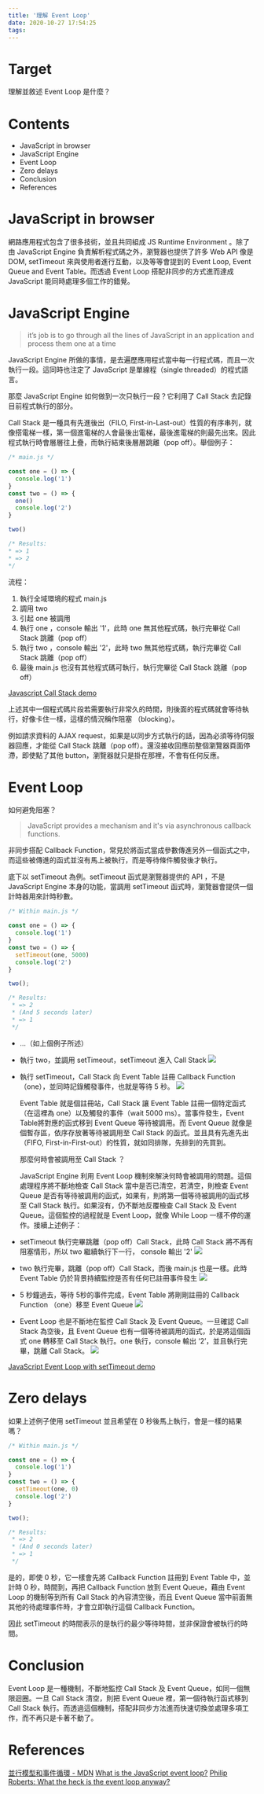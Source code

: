 ```yaml
---
title: '理解 Event Loop'
date: 2020-10-27 17:54:25
tags:
---
```

# Target
理解並敘述 Event Loop 是什麼？
<!-- more -->

# Contents
* JavaScript in browser 
* JavaScript Engine 
* Event Loop 
* Zero delays
* Conclusion
* References

# JavaScript in browser
網路應用程式包含了很多技術，並且共同組成 JS Runtime Environment 。除了由 JavaScript Engine 負責解析程式碼之外，瀏覽器也提供了許多 Web API 像是 DOM, setTimeout 來與使用者進行互動，以及等等會提到的 Event Loop, Event Queue and Event Table。而透過 Event Loop 搭配非同步的方式進而達成 JavaScript 能同時處理多個工作的錯覺。

# JavaScript Engine
>it’s job is to go through all the lines of JavaScript in an application and process them one at a time

JavaScript Engine 所做的事情，是去遍歷應用程式當中每一行程式碼，而且一次執行一段。這同時也注定了 JavaScript 是單線程（single threaded）的程式語言。

那麼 JavaScript Engine 如何做到一次只執行一段？它利用了 Call Stack 去記錄目前程式執行的部分。

Call Stack 是一種具有先進後出（FILO, First-in-Last-out）性質的有序串列，就像搭電梯一樣，第一個進電梯的人會最後出電梯，最後進電梯的則最先出來。因此程式執行時會層層往上疊，而執行結束後層層跳離（pop off）。舉個例子：

```javascript
/* main.js */

const one = () => {
  console.log('1')
}
const two = () => {
  one()
  console.log('2')
}

two()

/* Results:
* => 1
* => 2
*/
```

流程：
1. 執行全域環境的程式 main.js
2. 調用 two
3. 引起 one 被調用
4. 執行 one ，console 輸出 '1'，此時 one 無其他程式碼，執行完畢從 Call Stack 跳離（pop off）
5. 執行 two ，console 輸出 '2'，此時 two 無其他程式碼，執行完畢從 Call Stack 跳離（pop off）
6. 最後 main.js 也沒有其他程式碼可執行，執行完畢從 Call Stack 跳離（pop off）

[Javascript Call Stack demo](https://www.youtube.com/watch?v=aqI8Aovw4Po)

上述其中一個程式碼片段若需要執行非常久的時間，則後面的程式碼就會等待執行，好像卡住一樣，這樣的情況稱作阻塞 （blocking）。

例如請求資料的 AJAX request，如果是以同步方式執行的話，因為必須等待伺服器回應，才能從 Call Stack 跳離（pop off）。還沒接收回應前整個瀏覽器頁面停滯，即使點了其他 button，瀏覽器就只是掛在那裡，不會有任何反應。

# Event Loop
如何避免阻塞？

>JavaScript provides a mechanism and it's via asynchronous callback functions.

非同步搭配 Callback Function，常見於將函式當成參數傳進另外一個函式之中，而這些被傳進的函式並沒有馬上被執行，而是等待條件觸發後才執行。

底下以 setTimeout 為例。setTimeout 函式是瀏覽器提供的 API ，不是 JavaScript Engine 本身的功能，當調用 setTimeout 函式時，瀏覽器會提供一個計時器用來計時秒數。
```javascript
/* Within main.js */

const one = () => {
  console.log('1')
}
const two = () => {
  setTimeout(one, 5000)
  console.log('2')
}

two();

/* Results:
 * => 2
 * (And 5 seconds later)
 * => 1
 */

```
* ...（如上個例子所述）
* 執行 two，並調用 setTimeout，setTimeout 進入 Call Stack
![](https://i.imgur.com/UEtUTKQ.jpg)

* 執行 setTimeout，Call Stack 向 Event Table 註冊 Callback Function （one），並同時記錄觸發事件，也就是等待 5 秒。
![](https://i.imgur.com/n3ryqFK.jpg)

  Event Table 就是個註冊站，Call Stack 讓 Event Table 註冊一個特定函式（在這裡為 one）以及觸發的事件（wait 5000 ms）。當事件發生，Event Table將對應的函式移到 Event Queue 等待被調用。而 Event Queue 就像是個暫存區，依序存放著等待被調用至 Call Stack 的函式。並且具有先進先出（FIFO, First-in-First-out）的性質，就如同排隊，先排到的先買到。

  那麼何時會被調用至 Call Stack ？

  JavaScript Engine 利用 Event Loop 機制來解決何時會被調用的問題。這個處理程序將不斷地檢查 Call Stack 當中是否已清空，若清空，則檢查 Event Queue 是否有等待被調用的函式，如果有，則將第一個等待被調用的函式移至 Call Stack 執行。如果沒有，仍不斷地反覆檢查 Call Stack 及 Event Queue。這個監控的過程就是 Event Loop，就像 While Loop 一樣不停的運作。接續上述例子：

* setTimeout 執行完畢跳離（pop off）Call Stack，此時 Call Stack 將不再有阻塞情形，所以 two 繼續執行下一行， console 輸出 '2'
![](https://i.imgur.com/zt6zG4x.jpg)

* two 執行完畢，跳離（pop off）Call Stack，而後 main.js 也是一樣。此時 Event Table 仍於背景持續監控是否有任何已註冊事件發生
![](https://i.imgur.com/UCRDzxX.jpg)

* 5 秒鐘過去，等待 5秒的事件完成，Event Table 將剛剛註冊的 Callback Function （one）移至 Event Queue
![](https://i.imgur.com/MiLqppS.jpg)

* Event Loop 也是不斷地在監控 Call Stack 及 Event Queue。一旦確認 Call Stack 為空後，且 Event Queue 也有一個等待被調用的函式，於是將這個函式 one 轉移至 Call Stack 執行。one 執行，console 輸出 ‘2’，並且執行完畢，跳離 Call Stack。
![](https://i.imgur.com/JiDO1bR.jpg)

[JavaScript Event Loop with setTimeout demo](https://www.youtube.com/watch?v=lo3YA_-8MDM)

# Zero delays
如果上述例子使用 setTimeout 並且希望在 0 秒後馬上執行，會是一樣的結果嗎？

```javascript
/* Within main.js */

const one = () => {
  console.log('1')
}
const two = () => {
  setTimeout(one, 0)
  console.log('2')
}

two();

/* Results:
 * => 2
 * (And 0 seconds later)
 * => 1
 */

```
是的，即使 0 秒，它一樣會先將 Callback Function 註冊到 Event Table 中，並計時 0 秒，時間到，再把 Callback Function 放到 Event Queue，藉由 Event Loop 的機制等到所有 Call Stack 的內容清空後，而且 Event Queue 當中前面無其他的待處理事件時，才會立即執行這個 Callback Function。

因此 setTimeout 的時間表示的是執行的最少等待時間，並非保證會被執行的時間。

# Conclusion
Event Loop 是一種機制，不斷地監控 Call Stack 及 Event Queue，如同一個無限迴圈。一旦 Call Stack 清空，則把 Event Queue 裡，第一個待執行函式移到 Call Stack 執行。而透過這個機制，搭配非同步方法進而快速切換並處理多項工作，而不再只是卡著不動了。

# References
[並行模型和事件循環 - MDN](https://developer.mozilla.org/zh-TW/docs/Web/JavaScript/EventLoop)
[What is the JavaScript event loop?](http://altitudelabs.com/blog/what-is-the-javascript-event-loop/)
[Philip Roberts: What the heck is the event loop anyway?](https://2014.jsconf.eu/speakers/philip-roberts-what-the-heck-is-the-event-loop-anyway.html)

